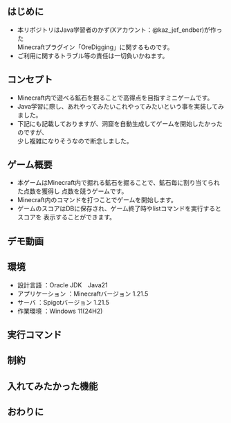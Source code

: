 ## はじめに
* 本リポジトリはJava学習者のかず(Xアカウント：@kaz_jef_endber)が作った  
Minecraftプラグイン「OreDigging」に関するものです。  
* ご利用に関するトラブル等の責任は一切負いかねます。

## コンセプト
* Minecraft内で遊べる鉱石を掘ることで高得点を目指すミニゲームです。  
* Java学習に際し、あれやってみたいこれやってみたいという事を実装してみました。  
* 下記にも記載しておりますが、洞窟を自動生成してゲームを開始したかったのですが、  
少し複雑になりそうなので断念しました。
  
## ゲーム概要
* 本ゲームはMinecraft内で掘れる鉱石を掘ることで、鉱石毎に割り当てられた点数を獲得し
  点数を競うゲームです。
* Minecraft内のコマンドを打つことでゲームを開始します。
* ゲームのスコアはDBに保存され、ゲーム終了時やlistコマンドを実行するとスコアを
  表示することができます。
  
## デモ動画

## 環境
* 設計言語          ：Oracle JDK　Java21  
* アプリケーション   ：Minecraftバージョン 1.21.5  
* サーバ            ：Spigotバージョン    1.21.5  
* 作業環境          ：Windows 11(24H2)  

## 実行コマンド

## 制約

## 入れてみたかった機能

## おわりに
